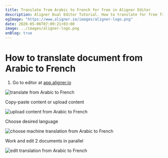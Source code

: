 ```yaml
---
title: Translate from Arabic to French for free in Aligner Editor
description: Aligner Dual Editor Tutorial. How to translate for free from Arabic to French. Aligner is multilingual document management platform. 
ogImage: "https://www.aligner.io/images/aligner-logo.png"
date: 2020-05-06T07:09:21+03:00
image: ../images/aligner-logo.png
onBlog: true
---
```


# How to translate document from Arabic to French

1. Go to editor at [app.aligner.io](https://app.aligner.io "Aligner App web page")

![translate from Arabic to French](../aligner-blank-editor.png "translate from Arabic to French")

Copy-paste content or upload content

![upload content from Arabic to French](../aligner-uploaded-document.png "upload content from Arabic to French")

Choose desired language

![choose machine translation from Arabic to French](../aligner-language-dropdown.png "choose machine translation from Arabic to French")

Work and edit 2 documents in parallel

![edit translation from Arabic to French](../aligner-double-sitded-editor.png "edit translation from Arabic to French")

